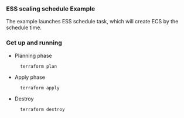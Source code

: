 ### ESS scaling schedule Example

The example launches ESS schedule task, which will create ECS by the schedule time.

### Get up and running

* Planning phase

		terraform plan 

* Apply phase

		terraform apply 

* Destroy 

		terraform destroy